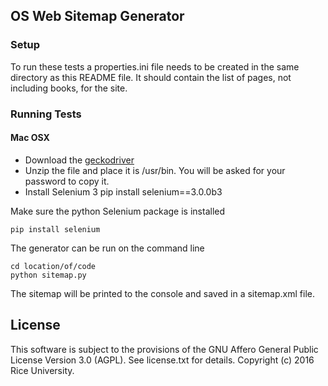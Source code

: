 ## OS Web Sitemap Generator

### Setup

To run these tests a properties.ini file needs to be created in the same directory as this README file.
It should contain the list of pages, not including books, for the site.
 
### Running Tests

#### Mac OSX

 * Download the [geckodriver](https://github.com/mozilla/geckodriver/releases)
 * Unzip the file and place it is /usr/bin. You will be asked for your password to copy it.
 * Install Selenium 3
     pip install selenium==3.0.0b3


Make sure the python Selenium package is installed

    pip install selenium

The generator can be run on the command line

    cd location/of/code
    python sitemap.py

The sitemap will be printed to the console and saved in a sitemap.xml file.

License
-------

This software is subject to the provisions of the GNU Affero General Public License Version 3.0 (AGPL). See license.txt for details. Copyright (c) 2016 Rice University.
